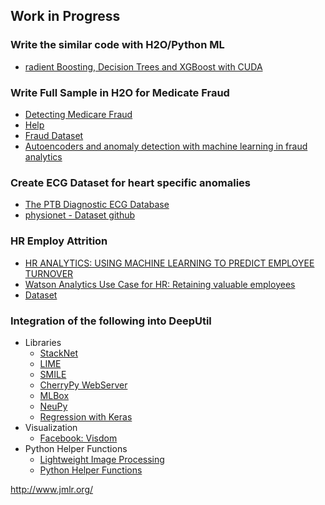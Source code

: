 ## Work in Progress ##

### Write the similar code with H2O/Python ML ###
 - [radient Boosting, Decision Trees and XGBoost with CUDA](https://devblogs.nvidia.com/parallelforall/gradient-boosting-decision-trees-xgboost-cuda/)

### Write Full Sample in H2O for Medicate Fraud ###
 - [Detecting Medicare Fraud](https://blog.dataiku.com/2015/08/12/medicare-fraud)
 - [Help](https://github.com/h2oai/sales-engineering/blob/master/customers/change_healthcare/notebooks/medicare_fraud.ipynb)
 - [Fraud Dataset](https://oig.hhs.gov/exclusions/exclusions_list.asp#instruct)
 - [Autoencoders and anomaly detection with machine learning in fraud analytics](https://shiring.github.io/machine_learning/2017/05/01/fraud)

### Create ECG Dataset for heart specific anomalies ###
 - [The PTB Diagnostic ECG Database](https://www.physionet.org/physiobank/database/ptbdb/)
 - [physionet - Dataset github](https://github.com/MIT-LCP/physionet)

### HR Employ Attrition ###
 - [HR ANALYTICS: USING MACHINE LEARNING TO PREDICT EMPLOYEE TURNOVER](http://www.business-science.io/business/2017/09/18/hr_employee_attrition.html)
 - [Watson Analytics Use Case for HR: Retaining valuable employees](https://www.ibm.com/communities/analytics/watson-analytics-blog/watson-analytics-use-case-for-hr-retaining-valuable-employees/)
 - [Dataset](https://www.ibm.com/communities/analytics/watson-analytics-blog/hr-employee-attrition/)

### Integration of the following into DeepUtil ###
 - Libraries
   - [StackNet](https://github.com/kaz-Anova/StackNet)
   - [LIME](https://github.com/marcotcr/lime)
   - [SMILE](http://haifengl.github.io/smile/)
   - [CherryPy WebServer](http://cherrypy.org/)
   - [MLBox](https://github.com/AxeldeRomblay/MLBox)
   - [NeuPy](http://neupy.com/2016/12/17/hyperparameter_optimization_for_neural_networks.html)
   - [Regression with Keras](https://machinelearningmastery.com/regression-tutorial-keras-deep-learning-library-python/)
 - Visualization
   - [Facebook: Visdom](https://github.com/facebookresearch/visdom)
 - Python Helper Functions  
   - [Lightweight Image Processing](https://github.com/parambharat/CarND-helpers/blob/master/image_processing/Image_processing_tutorial.ipynb)
   - [Python Helper Functions](https://www.kaggle.com/gaborfodor/from-eda-to-the-top-lb-0-367)

http://www.jmlr.org/

